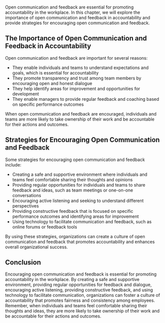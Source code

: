 
Open communication and feedback are essential for promoting accountability in the workplace. In this chapter, we will explore the importance of open communication and feedback in accountability and provide strategies for encouraging open communication and feedback.

The Importance of Open Communication and Feedback in Accountability
-------------------------------------------------------------------

Open communication and feedback are important for several reasons:

* They enable individuals and teams to understand expectations and goals, which is essential for accountability
* They promote transparency and trust among team members by encouraging open and honest dialogue
* They help identify areas for improvement and opportunities for development
* They enable managers to provide regular feedback and coaching based on specific performance outcomes

When open communication and feedback are encouraged, individuals and teams are more likely to take ownership of their work and be accountable for their actions and outcomes.

Strategies for Encouraging Open Communication and Feedback
----------------------------------------------------------

Some strategies for encouraging open communication and feedback include:

* Creating a safe and supportive environment where individuals and teams feel comfortable sharing their thoughts and opinions
* Providing regular opportunities for individuals and teams to share feedback and ideas, such as team meetings or one-on-one conversations
* Encouraging active listening and seeking to understand different perspectives
* Providing constructive feedback that is focused on specific performance outcomes and identifying areas for improvement
* Using technology to facilitate communication and feedback, such as online forums or feedback tools

By using these strategies, organizations can create a culture of open communication and feedback that promotes accountability and enhances overall organizational success.

Conclusion
----------

Encouraging open communication and feedback is essential for promoting accountability in the workplace. By creating a safe and supportive environment, providing regular opportunities for feedback and dialogue, encouraging active listening, providing constructive feedback, and using technology to facilitate communication, organizations can foster a culture of accountability that promotes fairness and consistency among employees. Remember, when individuals and teams feel comfortable sharing their thoughts and ideas, they are more likely to take ownership of their work and be accountable for their actions and outcomes.
